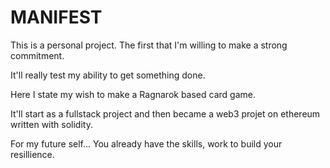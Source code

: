 # MANIFEST

This is a personal project. The first that I'm willing to make a strong commitment.

It'll really test my ability to get something done.

Here I state my wish to make a Ragnarok based card game.

It'll start as a fullstack project and then became a web3 projet on ethereum written with solidity.

For my future self... You already have the skills, work to build your resillience. 
